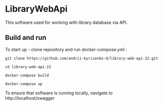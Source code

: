 
# LibraryWebApi

This software used for working with library database via API.

## Build and run

To start up - clone repository and run docker-compose.yml : 


    git clone https://github.com/andrii-kyriienko-d/library-web-api-22.git

    cd library-web-api-22

    docker-compose build

    docker-compose up

To ensure that software is running locally, navigate to http://localhost/swagger
